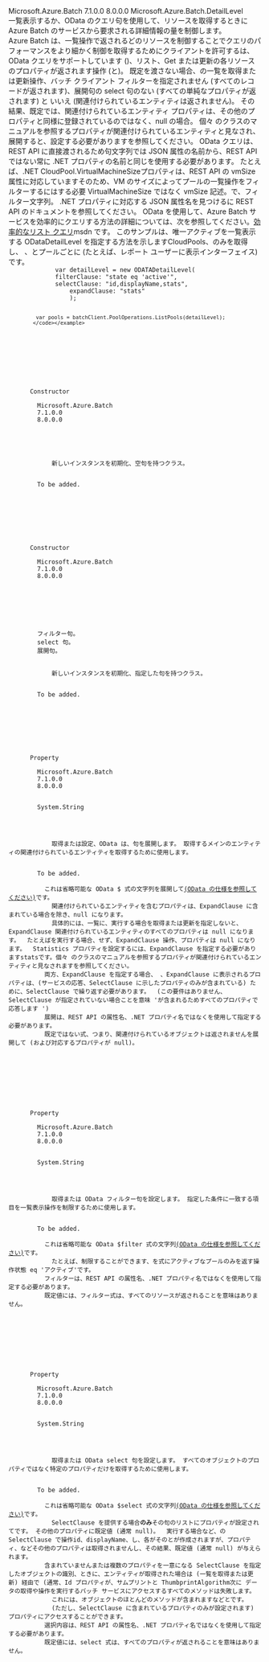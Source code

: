 <Type Name="ODATADetailLevel" FullName="Microsoft.Azure.Batch.ODATADetailLevel">
  <TypeSignature Language="C#" Value="public class ODATADetailLevel : Microsoft.Azure.Batch.DetailLevel" />
  <TypeSignature Language="ILAsm" Value=".class public auto ansi beforefieldinit ODATADetailLevel extends Microsoft.Azure.Batch.DetailLevel" />
  <TypeSignature Language="DocId" Value="T:Microsoft.Azure.Batch.ODATADetailLevel" />
  <TypeSignature Language="VB.NET" Value="Public Class ODATADetailLevel&#xA;Inherits DetailLevel" />
  <TypeSignature Language="F#" Value="type ODATADetailLevel = class&#xA;    inherit DetailLevel" />
  <AssemblyInfo>
    <AssemblyName>Microsoft.Azure.Batch</AssemblyName>
    <AssemblyVersion>7.1.0.0</AssemblyVersion>
    <AssemblyVersion>8.0.0.0</AssemblyVersion>
  </AssemblyInfo>
  <Base>
    <BaseTypeName>Microsoft.Azure.Batch.DetailLevel</BaseTypeName>
  </Base>
  <Interfaces />
  <Docs>
    <summary>
             一覧表示するか、OData のクエリ句を使用して、リソースを取得するときに Azure Batch のサービスから要求される詳細情報の量を制御します。
             </summary>
    <remarks>
      <para>Azure Batch は、一覧操作で返されるどのリソースを制御することでクエリのパフォーマンスをより細かく制御を取得するためにクライアントを許可するは、OData クエリをサポートしています (<see cref="P:Microsoft.Azure.Batch.ODATADetailLevel.FilterClause" />)、リスト、Get または更新の各リソースのプロパティが返されます操作 (<see cref="P:Microsoft.Azure.Batch.ODATADetailLevel.SelectClause" />と<see cref="P:Microsoft.Azure.Batch.ODATADetailLevel.ExpandClause" />)。</para>
      <para>既定を渡さない場合、<see cref="T:Microsoft.Azure.Batch.DetailLevel" />の一覧を取得または更新操作、バッチ クライアント フィルターを指定されません (すべてのレコードが返されます)、展開句の select 句のない (すべての単純なプロパティが返されます) と いいえ (関連付けられているエンティティは返されません)。  その結果、既定では、関連付けられているエンティティ プロパティは、その他のプロパティと同様に登録されているのではなく、null の場合。  個々 のクラスのマニュアルを参照するプロパティが関連付けられているエンティティと見なされ、展開すると、設定する必要がありますを参照してください。</para>
      <para>OData クエリは、REST API に直接渡されるため句文字列では JSON 属性の名前から、REST API ではない常に .NET プロパティの名前と同じを使用する必要があります。  たとえば、.NET <see cref="P:Microsoft.Azure.Batch.CloudPool.VirtualMachineSize">CloudPool.VirtualMachineSize</see>プロパティは、REST API の vmSize 属性に対応していますそのため、VM のサイズによってプールの一覧操作をフィルターするにはする必要 VirtualMachineSize ではなく vmSize 記述。で、フィルター文字列。  .NET プロパティに対応する JSON 属性名を見つけるに REST API のドキュメントを参照してください。</para>
      <para>OData を使用して、Azure Batch サービスを効率的にクエリする方法の詳細については、次を参照してください。<a href="https://azure.microsoft.com/en-us/documentation/articles/batch-efficient-list-queries/">効率的なリスト クエリ</a>msdn です。</para>
    </remarks>
    <example>
             このサンプルは、唯一アクティブを一覧表示する ODataDetailLevel を指定する方法を示します<see cref="T:Microsoft.Azure.Batch.CloudPool">CloudPools</see>、のみを取得し、 <see cref="P:Microsoft.Azure.Batch.CloudPool.Id" />、<see cref="P:Microsoft.Azure.Batch.CloudPool.DisplayName" />と<see cref="P:Microsoft.Azure.Batch.CloudPool.Statistics" />プールごとに (たとえば、レポート ユーザーに表示インターフェイス) です。
             <code>
             var detailLevel = new ODATADetailLevel(
             filterClause: "state eq 'active'",
             selectClause: "id,displayName,stats",
                 expandClause: "stats"
                 );
                 
             var pools = batchClient.PoolOperations.ListPools(detailLevel);
            </code></example>
  </Docs>
  <Members>
    <Member MemberName=".ctor">
      <MemberSignature Language="C#" Value="public ODATADetailLevel ();" />
      <MemberSignature Language="ILAsm" Value=".method public hidebysig specialname rtspecialname instance void .ctor() cil managed" />
      <MemberSignature Language="DocId" Value="M:Microsoft.Azure.Batch.ODATADetailLevel.#ctor" />
      <MemberSignature Language="VB.NET" Value="Public Sub New ()" />
      <MemberType>Constructor</MemberType>
      <AssemblyInfo>
        <AssemblyName>Microsoft.Azure.Batch</AssemblyName>
        <AssemblyVersion>7.1.0.0</AssemblyVersion>
        <AssemblyVersion>8.0.0.0</AssemblyVersion>
      </AssemblyInfo>
      <Parameters />
      <Docs>
        <summary>
            新しいインスタンスを初期化、<see cref="T:Microsoft.Azure.Batch.ODATADetailLevel" />空句を持つクラス。
            </summary>
        <remarks>To be added.</remarks>
      </Docs>
    </Member>
    <Member MemberName=".ctor">
      <MemberSignature Language="C#" Value="public ODATADetailLevel (string filterClause = null, string selectClause = null, string expandClause = null);" />
      <MemberSignature Language="ILAsm" Value=".method public hidebysig specialname rtspecialname instance void .ctor(string filterClause, string selectClause, string expandClause) cil managed" />
      <MemberSignature Language="DocId" Value="M:Microsoft.Azure.Batch.ODATADetailLevel.#ctor(System.String,System.String,System.String)" />
      <MemberSignature Language="VB.NET" Value="Public Sub New (Optional filterClause As String = null, Optional selectClause As String = null, Optional expandClause As String = null)" />
      <MemberSignature Language="F#" Value="new Microsoft.Azure.Batch.ODATADetailLevel : string * string * string -&gt; Microsoft.Azure.Batch.ODATADetailLevel" Usage="new Microsoft.Azure.Batch.ODATADetailLevel (filterClause, selectClause, expandClause)" />
      <MemberType>Constructor</MemberType>
      <AssemblyInfo>
        <AssemblyName>Microsoft.Azure.Batch</AssemblyName>
        <AssemblyVersion>7.1.0.0</AssemblyVersion>
        <AssemblyVersion>8.0.0.0</AssemblyVersion>
      </AssemblyInfo>
      <Parameters>
        <Parameter Name="filterClause" Type="System.String" />
        <Parameter Name="selectClause" Type="System.String" />
        <Parameter Name="expandClause" Type="System.String" />
      </Parameters>
      <Docs>
        <param name="filterClause">フィルター句。</param>
        <param name="selectClause">select 句。</param>
        <param name="expandClause">展開句。</param>
        <summary>
            新しいインスタンスを初期化、<see cref="T:Microsoft.Azure.Batch.ODATADetailLevel" />指定した句を持つクラス。
            </summary>
        <remarks>To be added.</remarks>
      </Docs>
    </Member>
    <Member MemberName="ExpandClause">
      <MemberSignature Language="C#" Value="public string ExpandClause { get; set; }" />
      <MemberSignature Language="ILAsm" Value=".property instance string ExpandClause" />
      <MemberSignature Language="DocId" Value="P:Microsoft.Azure.Batch.ODATADetailLevel.ExpandClause" />
      <MemberSignature Language="VB.NET" Value="Public Property ExpandClause As String" />
      <MemberSignature Language="F#" Value="member this.ExpandClause : string with get, set" Usage="Microsoft.Azure.Batch.ODATADetailLevel.ExpandClause" />
      <MemberType>Property</MemberType>
      <AssemblyInfo>
        <AssemblyName>Microsoft.Azure.Batch</AssemblyName>
        <AssemblyVersion>7.1.0.0</AssemblyVersion>
        <AssemblyVersion>8.0.0.0</AssemblyVersion>
      </AssemblyInfo>
      <ReturnValue>
        <ReturnType>System.String</ReturnType>
      </ReturnValue>
      <Docs>
        <summary>
            取得または設定、OData は、句を展開します。 取得するメインのエンティティの関連付けられているエンティティを取得するために使用します。
            </summary>
        <value>To be added.</value>
        <remarks>
          <para>これは省略可能な OData $ 式の文字列を展開して<a href="http://docs.oasis-open.org/odata/odata/v4.0/errata02/os/complete/part2-url-conventions/odata-v4.0-errata02-os-part2-url-conventions-complete.html#_Toc406398162">(OData の仕様を参照してください)</a>です。
            関連付けられているエンティティを含むプロパティは、ExpandClause に含まれている場合を除き、null になります。
            具体的には、一覧に、実行する場合を取得または更新を指定しないと、ExpandClause 関連付けられているエンティティのすべてのプロパティは null になります。  たとえばを実行する場合、<see cref="M:Microsoft.Azure.Batch.PoolOperations.ListPools(Microsoft.Azure.Batch.DetailLevel,System.Collections.Generic.IEnumerable{Microsoft.Azure.Batch.BatchClientBehavior})" />せず、ExpandClause 操作、<see cref="P:Microsoft.Azure.Batch.CloudPool.Statistics" />プロパティは null になります。  Statistics プロパティを設定するには、ExpandClause を指定する必要があります<c>stats</c>です。個々 のクラスのマニュアルを参照するプロパティが関連付けられているエンティティと見なされますを参照してください。</para>
          <para>両方、ExpandClause を指定する場合、 <see cref="P:Microsoft.Azure.Batch.ODATADetailLevel.SelectClause" />、ExpandClause に表示されるプロパティは、(サービスの応答、SelectClause に示したプロパティのみが含まれている) ために、SelectClause で繰り返す必要があります。  (この要件はありません、SelectClause が指定されていない場合ことを意味 'が含まれるためすべてのプロパティで応答します ')</para>
          <para>展開は、REST API の属性名、.NET プロパティ名ではなくを使用して指定する必要があります。</para>
          <para>既定ではない式、つまり、関連付けられているオブジェクトは返されませんを展開して (および対応するプロパティが null)。</para>
        </remarks>
      </Docs>
    </Member>
    <Member MemberName="FilterClause">
      <MemberSignature Language="C#" Value="public string FilterClause { get; set; }" />
      <MemberSignature Language="ILAsm" Value=".property instance string FilterClause" />
      <MemberSignature Language="DocId" Value="P:Microsoft.Azure.Batch.ODATADetailLevel.FilterClause" />
      <MemberSignature Language="VB.NET" Value="Public Property FilterClause As String" />
      <MemberSignature Language="F#" Value="member this.FilterClause : string with get, set" Usage="Microsoft.Azure.Batch.ODATADetailLevel.FilterClause" />
      <MemberType>Property</MemberType>
      <AssemblyInfo>
        <AssemblyName>Microsoft.Azure.Batch</AssemblyName>
        <AssemblyVersion>7.1.0.0</AssemblyVersion>
        <AssemblyVersion>8.0.0.0</AssemblyVersion>
      </AssemblyInfo>
      <ReturnValue>
        <ReturnType>System.String</ReturnType>
      </ReturnValue>
      <Docs>
        <summary>
            取得または OData フィルター句を設定します。 指定した条件に一致する項目を一覧表示操作を制限するために使用します。
            </summary>
        <value>To be added.</value>
        <remarks>
          <para>これは省略可能な OData $filter 式の文字列<a href="http://docs.oasis-open.org/odata/odata/v4.0/errata02/os/complete/part2-url-conventions/odata-v4.0-errata02-os-part2-url-conventions-complete.html#_Toc406398094">(OData の仕様を参照してください)</a>です。
            たとえば、制限することができます、<see cref="M:Microsoft.Azure.Batch.PoolOperations.ListPools(Microsoft.Azure.Batch.DetailLevel,System.Collections.Generic.IEnumerable{Microsoft.Azure.Batch.BatchClientBehavior})" />を式にアクティブなプールのみを返す操作<c>状態 eq 'アクティブ'</c>です。</para>
          <para>フィルターは、REST API の属性名、.NET プロパティ名ではなくを使用して指定する必要があります。</para>
          <para>既定値には、フィルター式は、すべてのリソースが返されることを意味はありません。</para>
        </remarks>
      </Docs>
    </Member>
    <Member MemberName="SelectClause">
      <MemberSignature Language="C#" Value="public string SelectClause { get; set; }" />
      <MemberSignature Language="ILAsm" Value=".property instance string SelectClause" />
      <MemberSignature Language="DocId" Value="P:Microsoft.Azure.Batch.ODATADetailLevel.SelectClause" />
      <MemberSignature Language="VB.NET" Value="Public Property SelectClause As String" />
      <MemberSignature Language="F#" Value="member this.SelectClause : string with get, set" Usage="Microsoft.Azure.Batch.ODATADetailLevel.SelectClause" />
      <MemberType>Property</MemberType>
      <AssemblyInfo>
        <AssemblyName>Microsoft.Azure.Batch</AssemblyName>
        <AssemblyVersion>7.1.0.0</AssemblyVersion>
        <AssemblyVersion>8.0.0.0</AssemblyVersion>
      </AssemblyInfo>
      <ReturnValue>
        <ReturnType>System.String</ReturnType>
      </ReturnValue>
      <Docs>
        <summary>
            取得または OData select 句を設定します。 すべてのオブジェクトのプロパティではなく特定のプロパティだけを取得するために使用します。
            </summary>
        <value>To be added.</value>
        <remarks>
          <para>これは省略可能な OData $select 式の文字列<a href="http://docs.oasis-open.org/odata/odata/v4.0/errata02/os/complete/part2-url-conventions/odata-v4.0-errata02-os-part2-url-conventions-complete.html#_Toc406398163">(OData の仕様を参照してください)</a>です。
            SelectClause を提供する場合<b>のみ</b>その句のリストにプロパティが設定されてです。 その他のプロパティに既定値 (通常 null)。  実行する場合など、<see cref="M:Microsoft.Azure.Batch.PoolOperations.ListPools(Microsoft.Azure.Batch.DetailLevel,System.Collections.Generic.IEnumerable{Microsoft.Azure.Batch.BatchClientBehavior})" />の SelectClause で操作<c>id、displayName</c>、し、各<see cref="T:Microsoft.Azure.Batch.CloudPool" />がその<see cref="P:Microsoft.Azure.Batch.CloudPool.Id" />と<see cref="P:Microsoft.Azure.Batch.CloudPool.DisplayName" />が作成されますが、プロパティ、などその他のプロパティ<see cref="P:Microsoft.Azure.Batch.CloudPool.State" />は取得されませんし、その結果、既定値 (通常 null) が与えられます。</para>
          <para>含まれていませんまたは複数のプロパティを一意になる SelectClause を指定したオブジェクトの識別、ときに、エンティティが取得された場合は (一覧を取得または更新) 経由で (通常、Id プロパティが、<see cref="T:Microsoft.Azure.Batch.Certificate" />サムプリントと ThumbprintAlgorithm次に データの取得や操作を実行するバッチ サービスにアクセスするすべてのメソッドは失敗します。
            これには、オブジェクトのほとんどのメソッドが含まれますなど<see cref="M:Microsoft.Azure.Batch.IRefreshable.Refresh(Microsoft.Azure.Batch.DetailLevel,System.Collections.Generic.IEnumerable{Microsoft.Azure.Batch.BatchClientBehavior})" />と<see cref="M:Microsoft.Azure.Batch.IRefreshable.RefreshAsync(Microsoft.Azure.Batch.DetailLevel,System.Collections.Generic.IEnumerable{Microsoft.Azure.Batch.BatchClientBehavior},System.Threading.CancellationToken)" />です。
            (ただし、SelectClause に含まれているプロパティのみが設定されます) プロパティにアクセスすることができます。</para>
          <para>選択内容は、REST API の属性名、.NET プロパティ名ではなくを使用して指定する必要があります。</para>
          <para>既定値には、select 式は、すべてのプロパティが返されることを意味はありません。</para>
        </remarks>
      </Docs>
    </Member>
  </Members>
</Type>